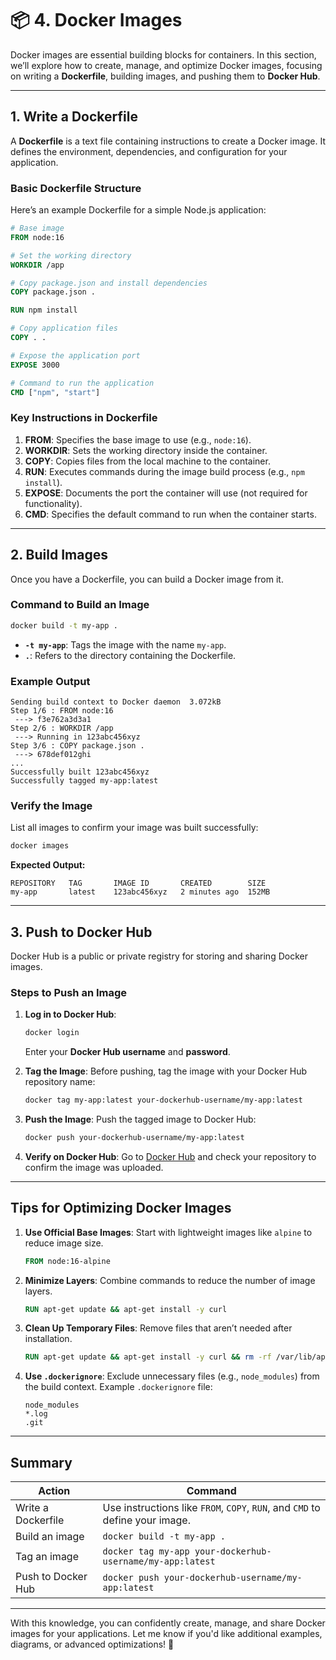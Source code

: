 ﻿# 📦 **4. Docker Images**

Docker images are essential building blocks for containers. In this section, we’ll explore how to create, manage, and optimize Docker images, focusing on writing a **Dockerfile**, building images, and pushing them to **Docker Hub**.

---

## **1. Write a Dockerfile**

A **Dockerfile** is a text file containing instructions to create a Docker image. It defines the environment, dependencies, and configuration for your application.

### **Basic Dockerfile Structure**

Here’s an example Dockerfile for a simple Node.js application:

```Dockerfile
# Base image
FROM node:16

# Set the working directory
WORKDIR /app

# Copy package.json and install dependencies
COPY package.json .

RUN npm install

# Copy application files
COPY . .

# Expose the application port
EXPOSE 3000

# Command to run the application
CMD ["npm", "start"]
```

### **Key Instructions in Dockerfile**
1. **FROM**: Specifies the base image to use (e.g., `node:16`).
2. **WORKDIR**: Sets the working directory inside the container.
3. **COPY**: Copies files from the local machine to the container.
4. **RUN**: Executes commands during the image build process (e.g., `npm install`).
5. **EXPOSE**: Documents the port the container will use (not required for functionality).
6. **CMD**: Specifies the default command to run when the container starts.

---

## **2. Build Images**

Once you have a Dockerfile, you can build a Docker image from it.

### **Command to Build an Image**
```bash
docker build -t my-app .
```

- **`-t my-app`**: Tags the image with the name `my-app`.
- **`.`**: Refers to the directory containing the Dockerfile.

### **Example Output**
```text
Sending build context to Docker daemon  3.072kB
Step 1/6 : FROM node:16
 ---> f3e762a3d3a1
Step 2/6 : WORKDIR /app
 ---> Running in 123abc456xyz
Step 3/6 : COPY package.json .
 ---> 678def012ghi
...
Successfully built 123abc456xyz
Successfully tagged my-app:latest
```

### **Verify the Image**
List all images to confirm your image was built successfully:
```bash
docker images
```

**Expected Output:**
```
REPOSITORY   TAG       IMAGE ID       CREATED        SIZE
my-app       latest    123abc456xyz   2 minutes ago  152MB
```

---

## **3. Push to Docker Hub**

Docker Hub is a public or private registry for storing and sharing Docker images.

### **Steps to Push an Image**
1. **Log in to Docker Hub**:
   ```bash
   docker login
   ```
   Enter your **Docker Hub username** and **password**.

2. **Tag the Image**:
   Before pushing, tag the image with your Docker Hub repository name:
   ```bash
   docker tag my-app:latest your-dockerhub-username/my-app:latest
   ```

3. **Push the Image**:
   Push the tagged image to Docker Hub:
   ```bash
   docker push your-dockerhub-username/my-app:latest
   ```

4. **Verify on Docker Hub**:
   Go to [Docker Hub](https://hub.docker.com/) and check your repository to confirm the image was uploaded.

---

## **Tips for Optimizing Docker Images**

1. **Use Official Base Images**: Start with lightweight images like `alpine` to reduce image size.
   ```Dockerfile
   FROM node:16-alpine
   ```

2. **Minimize Layers**: Combine commands to reduce the number of image layers.
   ```Dockerfile
   RUN apt-get update && apt-get install -y curl
   ```

3. **Clean Up Temporary Files**: Remove files that aren’t needed after installation.
   ```Dockerfile
   RUN apt-get update && apt-get install -y curl && rm -rf /var/lib/apt/lists/*
   ```

4. **Use `.dockerignore`**: Exclude unnecessary files (e.g., `node_modules`) from the build context.
   Example `.dockerignore` file:
   ```
   node_modules
   *.log
   .git
   ```

---

## **Summary**

| **Action**                | **Command**                                                                                 |
|---------------------------|---------------------------------------------------------------------------------------------|
| Write a Dockerfile        | Use instructions like `FROM`, `COPY`, `RUN`, and `CMD` to define your image.                |
| Build an image            | `docker build -t my-app .`                                                                 |
| Tag an image              | `docker tag my-app your-dockerhub-username/my-app:latest`                                   |
| Push to Docker Hub        | `docker push your-dockerhub-username/my-app:latest`                                         |

---

With this knowledge, you can confidently create, manage, and share Docker images for your applications. Let me know if you'd like additional examples, diagrams, or advanced optimizations! 🚀
